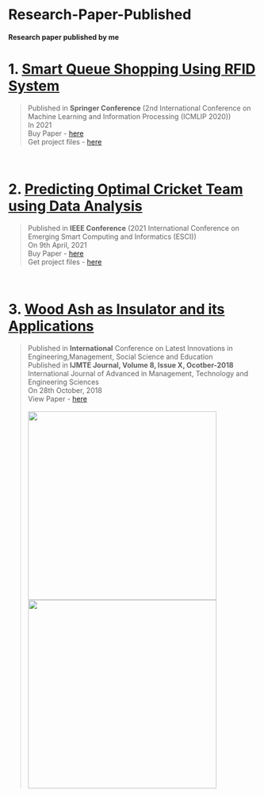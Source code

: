 # Research-Paper-Published
#### Research paper published by me


# 1. [Smart Queue Shopping Using RFID System](https://link.springer.com/chapter/10.1007/978-981-33-4859-2_1)      
> Published in **Springer Conference** (2nd International Conference on Machine Learning and Information Processing (ICMLIP 2020)) <br>
> In 2021 <br>
> Buy Paper - [here](https://link.springer.com/chapter/10.1007/978-981-33-4859-2_1)  <br>
> Get project files - [here](https://github.com/abhijitgawai/Smart-Queue-Shoping) <br>
<br>

# 2. [Predicting Optimal Cricket Team using Data Analysis](https://ieeexplore.ieee.org/document/9396861)
> Published in **IEEE Conference** (2021 International Conference on Emerging Smart Computing and Informatics (ESCI)) <br>
> On 9th April, 2021<br>
> Buy Paper - [here](https://ieeexplore.ieee.org/document/9396861)  <br>
> Get project files - [here](https://github.com/abhijitgawai/Predecting-Optimal-Cricket-Team-Using-Data-Analysis) <br>

<br>

# 3. [Wood Ash as Insulator and its Applications](http://www.ijamtes.org/VOL-8-ISSUE-10-2018-3/)
> Published in **International** Conference on Latest Innovations in Engineering,Management, Social Science and Education <br>
> Published in **IJMTE Journal, Volume 8, Issue X, Ocotber-2018** International Journal of Advanced in Management, Technology and Engineering Sciences <br>
> On 28th October, 2018<br> 
> View Paper - [here](http://www.ijamtes.org/gallery/268.%20oct%20ijmte%20-%20cw.pdf)   <br> <br>
><img src="https://user-images.githubusercontent.com/45332512/132317997-801265db-bc5a-4f22-b791-b5495b381d1b.png" width="380"/> <img src="https://user-images.githubusercontent.com/45332512/132318052-d30dfb0a-81ea-42d3-be76-32fe08409fcb.png" width="380"/>
